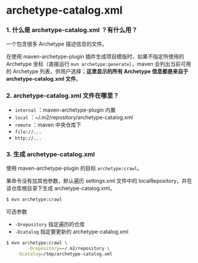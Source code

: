 # archetype-catalog.xml

### 1. 什么是 archetype-catalog.xml ？有什么用？
一个包含很多 Archetype 描述信息的文件。

在使用 maven-archetype-plugin 插件生成项目模版时，如果不指定所使用的 Archetype 坐标（直接运行 `mvn archetype:generate`），maven 会列出当前可用的 Archetype 列表，供用户选择；**这里显示的所有 Archetype 信息都是来自于 archetype-catalog.xml 文件**。


### 2. archetype-catalog.xml 文件在哪里？
- `internal` ：maven-archetype-plugin 内置
- `local` ：~/.m2/repository/archetype-catalog.xml
- `remote` ：maven 中央仓库下
- `file://...`
- `http://...`


### 3. 生成 archetype-catalog.xml
使用 maven-archetype-plugin 的目标 `archetype:crawl`。

果命令没有加其他参数，默认遍历 settings.xml 文件中的 localRepository，并在该仓库根目录下生成 archetype-catalog.xml。

```bash
$ mvn archetype:crawl
```

可选参数
- `-Drepository` 指定遍历的仓库
- `-Dcatalog` 指定要更新的 archetype-catalog.xml

```bash
$ mvn archetype:crawl \
		-Drepository=~/.m2/repository \
    -Dcatalog=/tmp/archetype-catalog.xml
```